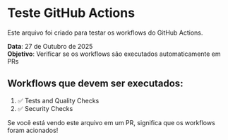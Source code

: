 # Teste GitHub Actions

Este arquivo foi criado para testar os workflows do GitHub Actions.

**Data**: 27 de Outubro de 2025  
**Objetivo**: Verificar se os workflows são executados automaticamente em PRs

## Workflows que devem ser executados:

1. ✅ Tests and Quality Checks
2. ✅ Security Checks

Se você está vendo este arquivo em um PR, significa que os workflows foram acionados!


